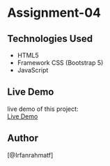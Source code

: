 # Assignment-04

## Technologies Used

- HTML5
- Framework CSS (Bootstrap 5)
- JavaScript

## Live Demo

live demo of this project:  
[Live Demo](https://irfanrahmatf.github.io/Assignment-04/)

## Author

[@Irfanrahmatf]
